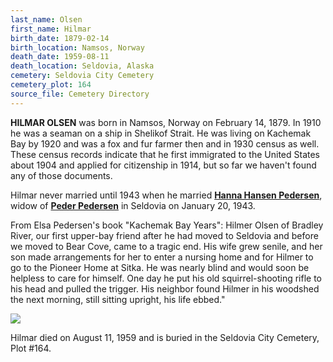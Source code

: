```yaml
---
last_name: Olsen
first_name: Hilmar
birth_date: 1879-02-14
birth_location: Namsos, Norway
death_date: 1959-08-11
death_location: Seldovia, Alaska
cemetery: Seldovia City Cemetery
cemetery_plot: 164
source_file: Cemetery Directory
---
```

**HILMAR OLSEN** was born in Namsos, Norway on February 14, 1879. In 1910 he was a seaman on a ship in
Shelikof Strait. He was living on Kachemak Bay by 1920 and was a fox and fur farmer then and in 1930 census as well. These census records indicate that he first immigrated to the United States about 1904 and applied for citizenship in 1914, but so far we haven't found any of those documents.

Hilmar never married until 1943 when he married [**Hanna Hansen Pedersen**](./Hansen_Hannah.md), widow of [**Peder Pedersen**](./Pederson_Peter_Emanuel.md) in
Seldovia on January 20, 1943.

From Elsa Pedersen's book "Kachemak Bay Years": Hilmer Olsen of Bradley
River, our first upper-bay friend after he had moved to Seldovia and
before we moved to Bear Cove, came to a tragic end. His wife grew
senile, and her son made arrangements for her to enter a nursing home
and for Hilmer to go to the Pioneer Home at Sitka. He was nearly blind
and would soon be helpless to care for himself. One day he put his old
squirrel-shooting rifle to his head and pulled the trigger. His neighbor
found Hilmer in his woodshed the next morning, still sitting upright,
his life ebbed."

![](../assets/images/Hilmer%20Olsen%20house.jpg)

Hilmar died on August 11, 1959 and is buried in the Seldovia City Cemetery, Plot #164.
